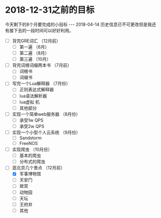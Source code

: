 # 2018-12-31之前的目标

今天剩下的8个月要完成的小目标
                  --- 2018-04-14
历史信息已不可更改但是我还有接下去的一段时间可以好好利用。

- [ ] 背完GRE词汇 （12月前）
  - [ ] 第一遍 （6月）
  - [ ] 第二遍 （8月）
  - [ ] 第三遍 （10月）
- [ ] 背完词根词缀两本书  （7月前）
  - [ ] 词根书
  - [ ] 词缀书
- [ ] 写完一个Lua解释器 （7月份）
  - [ ] 正则表达式解释器
  - [ ] lua语法解析器
  - [ ] lua虚拟  机
  - [ ] 其他部分
- [ ] 实现一个简单web服务器 （8月份）
  - [ ] 承受1w QPS
  - [ ] 承受2w QPS
- [ ] 实现一个小型个人云系统 （9月份）
  - [ ] Sandstorm
  - [ ] FreeNOS
- [ ] 实现爬虫 （10月份）
  - [ ] 基本的爬虫
  - [ ] 分布式的爬虫
- [ ] 逛北京几个景点 （12月前）
  - [x] 军事博物馆
  - [ ] 天安门
  - [ ] 故宫
  - [ ] 动物园
  - [ ] 天坛
  - [ ] 王府井
  - [ ] 其他

